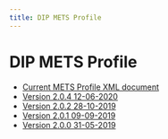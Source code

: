 ```yaml
---
title: DIP METS Profile
---
```

DIP METS Profile
=================

- [Current METS Profile XML document](./E-ARK-DIP.xml)
- [Version 2.0.4 12-06-2020](./E-ARK-DIP.xml)
- [Version 2.0.2 28-10-2019](./E-ARK-DIP-v2-0-2.xml)
- [Version 2.0.1 09-09-2019](./E-ARK-DIP-v2-0-1.xml)
- [Version 2.0.0 31-05-2019](./E-ARK-DIP-v2-0-0.xml)
